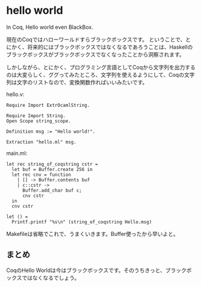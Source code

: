 # hello world

In Coq, Hello world even BlackBox.

現在のCoqではハローワールドすらブラックボックスです。
ということで、とにかく、将来的にはブラックボックスではなくなるであろうことは、Haskellのブラックボックスがブラックボックスでなくなったことから洞察されます。

しかしながら、とにかく、プログラミング言語としてCoqから文字列を出力するのは大変らしく、ググってみたところ、文字列を使えるようにして、Coqの文字列は文字のリストなので、変換関数作ればいいみたいです。

hello.v:

```
Require Import ExtrOcamlString.

Require Import String.
Open Scope string_scope.

Definition msg := "Hello world!".

Extraction "hello.ml" msg.
```

main.ml:

```
let rec string_of_coqstring cstr = 
  let buf = Buffer.create 256 in
  let rec cnv = function
    | [] -> Buffer.contents buf
    | c::cstr ->
      Buffer.add_char buf c;
      cnv cstr
  in
  cnv cstr

let () =
  Printf.printf "%s\n" (string_of_coqstring Hello.msg)
```

Makefileは省略でこれで、うまくいきます。Buffer使ったから早いよと。

## まとめ

CoqのHello Worldは今はブラックボックスです。そのうちきっと、ブラックボックスではなくなるでしょう。
